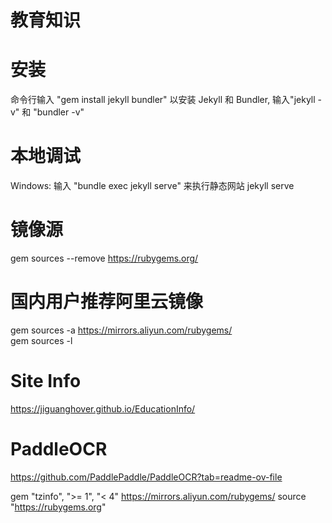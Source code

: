 # 教育知识
# 安装
 命令行输入 "gem install jekyll bundler" 以安装 Jekyll 和 Bundler,
 输入"jekyll -v" 和 "bundler -v" 
# 本地调试
 Windows: 输入 "bundle exec jekyll serve" 来执行静态网站
 jekyll serve
# 镜像源
 gem sources --remove https://rubygems.org/
 # 国内用户推荐阿里云镜像
 gem sources -a https://mirrors.aliyun.com/rubygems/  
 gem sources -l 
# Site Info
 https://jiguanghover.github.io/EducationInfo/
# PaddleOCR
 https://github.com/PaddlePaddle/PaddleOCR?tab=readme-ov-file

   gem "tzinfo", ">= 1", "< 4"
   https://mirrors.aliyun.com/rubygems/
   source "https://rubygems.org"

